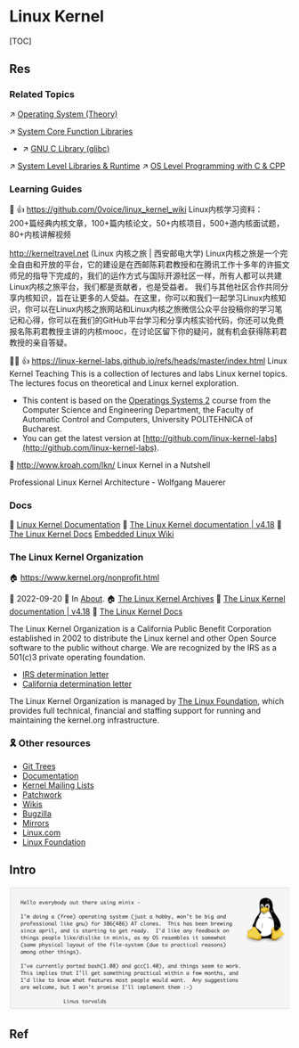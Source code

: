 # Linux Kernel

[TOC]



## Res
### Related Topics
↗ [Operating System (Theory)](../../../🧬%20Computer%20System/Operating%20System%20(Theory)/Operating%20System%20(Theory).md)

↗ [System Core Function Libraries](../../📟%20System%20Level%20Programming/😴%20System%20Level%20Libraries%20&%20Runtime%20Libraries/📌%20System%20Core%20Function%20Libraries/System%20Core%20Function%20Libraries.md)
- ↗ [GNU C Library (glibc)](../../📟%20System%20Level%20Programming/😴%20System%20Level%20Libraries%20&%20Runtime%20Libraries/📌%20System%20Core%20Function%20Libraries/GNU%20C%20Library%20(glibc)/GNU%20C%20Library%20(glibc).md)

↗ [System Level Libraries & Runtime](../../📟%20System%20Level%20Programming/😴%20System%20Level%20Libraries%20&%20Runtime%20Libraries/System%20Level%20Libraries%20&%20Runtime.md)
↗ [OS Level Programming with C & CPP](../../📟%20System%20Level%20Programming/OS%20Level%20Programming%20with%20C%20&%20CPP/OS%20Level%20Programming%20with%20C%20&%20CPP.md)


### Learning Guides
📂 👍 https://github.com/0voice/linux_kernel_wiki
Linux内核学习资料：200+篇经典内核文章，100+篇内核论文，50+内核项目，500+道内核面试题，80+内核讲解视频

http://kerneltravel.net (Linux 内核之旅 | 西安邮电大学)
Linux内核之旅是一个完全自由和开放的平台，它的建设是在西邮陈莉君教授和在腾讯工作十多年的许振文师兄的指导下完成的，我们的运作方式与国际开源社区一样，所有人都可以共建Linux内核之旅平台，我们都是贡献者，也是受益者。
我们与其他社区合作共同分享内核知识，旨在让更多的人受益。在这里，你可以和我们一起学习Linux内核知识，你可以在Linux内核之旅网站和Linux内核之旅微信公众平台投稿你的学习笔记和心得，你可以在我们的GitHub平台学习和分享内核实验代码，你还可以免费报名陈莉君教授主讲的内核mooc，在讨论区留下你的疑问，就有机会获得陈莉君教授的亲自答疑。

👨‍💻 👍 https://linux-kernel-labs.github.io/refs/heads/master/index.html
Linux Kernel Teaching
This is a collection of lectures and labs Linux kernel topics. The lectures focus on theoretical and Linux kernel exploration.
- This content is based on the [Operatings Systems 2](http://ocw.cs.pub.ro/courses/so2) course from the Computer Science and Engineering Department, the Faculty of Automatic Control and Computers, University POLITEHNICA of Bucharest.
- You can get the latest version at [http://github.com/linux-kernel-labs](http://github.com/linux-kernel-labs).

📖 http://www.kroah.com/lkn/
Linux Kernel in a Nutshell

Professional Linux Kernel Architecture - Wolfgang Mauerer

### Docs
📂 [Linux Kernel Documentation](https://docs.kernel.org)
📂 [The Linux Kernel documentation | v4.18](https://www.kernel.org/doc/html/v4.18/index.html)
📂 [The Linux Kernel Docs](https://www.kernel.org/doc/)
[Embedded Linux Wiki](https://elinux.org/Main_Page)


### The Linux Kernel Organization
🏠 https://www.kernel.org/nonprofit.html

📅 2022-09-20
🤳 In [About](https://www.kernel.org/category/about.html). 
🏠 [The Linux Kernel Archives](https://www.kernel.org/) 
📂 [The Linux Kernel documentation | v4.18](https://www.kernel.org/doc/html/v4.18/index.html)
📂 [The Linux Kernel Docs](https://www.kernel.org/doc/)

The Linux Kernel Organization is a California Public Benefit Corporation established in 2002 to distribute the Linux kernel and other Open Source software to the public without charge. We are recognized by the IRS as a 501(c)3 private operating foundation.
- [IRS determination letter](https://www.kernel.org/static/corporate/irs-nonprofit-ok-redacted.pdf)
- [California determination letter](https://www.kernel.org/static/corporate/state-nonprofit-ok-redacted.pdf)

The Linux Kernel Organization is managed by [The Linux Foundation](http://linuxfoundation.org/), which provides full technical, financial and staffing support for running and maintaining the kernel.org infrastructure.


### 🎗 Other resources
- [Git Trees](https://git.kernel.org/)
- [Documentation](https://docs.kernel.org/)
- [Kernel Mailing Lists](https://lore.kernel.org/)
- [Patchwork](https://patchwork.kernel.org/)
- [Wikis](https://www.wiki.kernel.org/)
- [Bugzilla](https://bugzilla.kernel.org/)
- [Mirrors](https://mirrors.kernel.org/)
- [Linux.com](https://www.linux.com/)
- [Linux Foundation](http://www.linuxfoundation.org/)



## Intro
![](../../../../../Assets/Pics/Screenshot%202023-04-16%20at%203.49.23%20PM.png)



## Ref
[👍 Linux内核应该怎么去学习？ - 知乎]: https://www.zhihu.com/question/58121772

[我为何放弃 Linux 内核学习]: https://happypeter.github.io/learning-kernel.html
[Linux内核入门之路 (非广告) | 51cto]: https://blog.51cto.com/u_15315240/3211777

[👍 👍 Rust std fs 比 Python 慢！真的吗！？]: https://mp.weixin.qq.com/s/m-IBomxu88DlNcEyOgyOew
